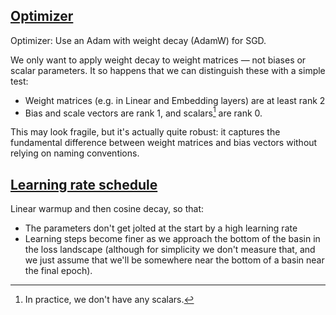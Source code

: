 ## [Optimizer](optimizer.py)

Optimizer: Use an Adam with weight decay (AdamW) for SGD.

We only want to apply weight decay to weight matrices — not biases or scalar parameters. It so happens that we can distinguish these with a simple test:
- Weight matrices (e.g. in Linear and Embedding layers) are at least rank 2
- Bias and scale vectors are rank 1, and scalars[^scalars] are rank 0.

This may look fragile, but it's actually quite robust: it captures the fundamental difference between weight matrices and bias vectors without relying on naming conventions.

[^scalars]: In practice, we don't have any scalars.


## [Learning rate schedule](scheduler.py)

Linear warmup and then cosine decay, so that:
- The parameters don't get jolted at the start by a high learning rate
- Learning steps become finer as we approach the bottom of the basin in the loss landscape (although for simplicity we don't measure that, and we just assume that we'll be somewhere near the bottom of a basin near the final epoch).
